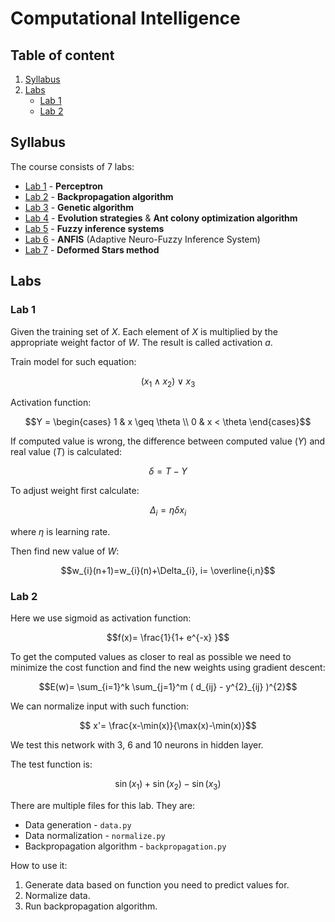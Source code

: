 # Computational Intelligence

## Table of content

1. [Syllabus](#syllabus)
2. [Labs](#usage)
   - [Lab 1](#lab-1)
   - [Lab 2](#lab-2)

## Syllabus

The course consists of 7 labs:

- [Lab 1](#lab-1) - **Perceptron**
- [Lab 2](#lab-2) - **Backpropagation algorithm**
- [Lab 3](#lab-3) - **Genetic algorithm**
- [Lab 4](#lab-4) - **Evolution strategies** & **Ant colony optimization algorithm**
- [Lab 5](#lab-5) - **Fuzzy inference systems**
- [Lab 6](#lab-6) - **ANFIS** (Adaptive Neuro-Fuzzy Inference System)
- [Lab 7](#lab-7) - **Deformed Stars method**

## Labs

### Lab 1

Given the training set of $X$. Each element of $X$ is multiplied by the appropriate weight factor of $W$. The result is called activation $a$.

Train model for such equation:

```math
(x_{1} \wedge x_{2}) \vee x_{3}
```

Activation function:

```math
Y = \begin{cases}
 1 & x \geq \theta \\
 0 & x < \theta
\end{cases}
```

If computed value is wrong, the difference between computed value $(Y)$ and real value $(T)$ is calculated:

```math
\delta = T - Y
```

To adjust weight first calculate:

```math
\Delta_{i}= \eta  \delta x_{i}
```

where $\eta$ is learning rate.

Then find new value of $W$:

```math
w_{i}(n+1)=w_{i}(n)+\Delta_{i}, i= \overline{i,n}
```

### Lab 2

Here we use sigmoid as activation function:

```math
f(x)= \frac{1}{1+ e^{-x} }
```

To get the computed values as closer to real as possible we need to minimize the cost function and find the new weights using gradient descent:

```math
E(w)= \sum_{i=1}^k \sum_{j=1}^m ( d_{ij} -  y^{2}_{ij} )^{2}
```

We can normalize input with such function:

```math
 x'= \frac{x-\min(x)}{\max(x)-\min(x)}
```

We test this network with 3, 6 and 10 neurons in hidden layer.

The test function is:

```math
\sin(x_{1}) + \sin(x_{2}) - \sin(x_{3})
```

There are multiple files for this lab. They are:

- Data generation - `data.py`
- Data normalization - `normalize.py`
- Backpropagation algorithm - `backpropagation.py`

How to use it:

1. Generate data based on function you need to predict values for.
2. Normalize data.
3. Run backpropagation algorithm.
